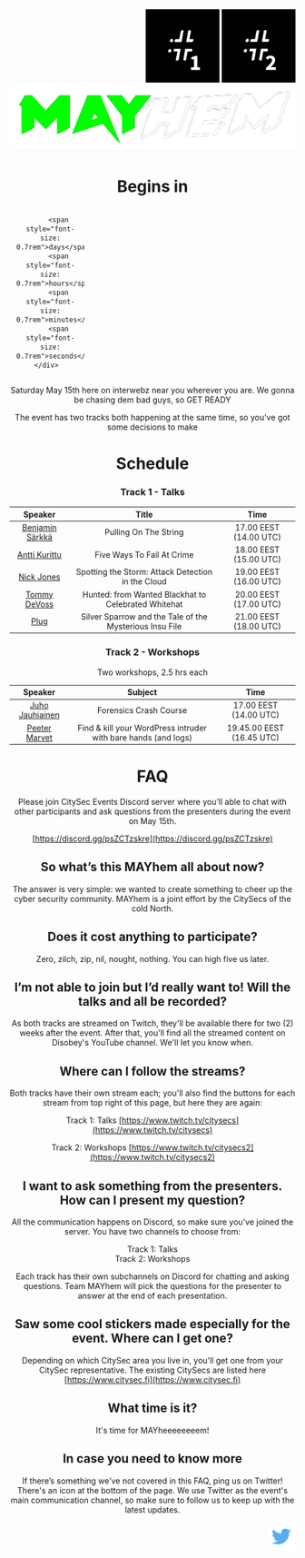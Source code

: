 <div style="display: flex; justify-content:flex-end; float:right">
<div style="text-align: center">
<a href="https://www.twitch.tv/citysecs" noopener noreferrer target="_blank">
<img src="pics/citysec_1.png" width=130 alt="Talks - stream" title="Talks - stream"/></a>
<a href="https://www.twitch.tv/citysecs2" noopener noreferrer target="_blank">
<img src="pics/citysec_2.png" width=130 alt="Workshops - stream" title="Workshops - stream"/></a></div>
</div>

![MAYhem](pics/Green-bg-removed.png)

<div style="margin: 3rem 0; text-align: center;  ">
    <h1>Begins in</h1>
    <div id="timer" style="display: grid; grid-template-columns: repeat(4, 1fr); width: 30rem; margin: 0 auto">
        <span id="timer-days" style="font-size: 3rem; font-weight: semibold"></span>
        <span id="timer-hours" style="font-size: 3rem; font-weight: semibold"></span>
        <span id="timer-mins" style="font-size: 3rem; font-weight: semibold"></span>
        <span id="timer-secs" style="font-size: 3rem; font-weight: semibold"></span>

        <span style="font-size: 0.7rem">days</span>
        <span style="font-size: 0.7rem">hours</span>
        <span style="font-size: 0.7rem">minutes</span>
        <span style="font-size: 0.7rem">seconds</span>
    </div>  
</div>

Saturday May 15th here on interwebz near you wherever you are. We gonna be chasing dem bad guys, so GET READY

The event has two tracks both happening at the same time, so you've got some decisions to make


# Schedule



### Track 1 - Talks

| Speaker | Title| Time
| --- | --- | --- |
| [Benjamin Särkkä](speakers#benjamin-särkkä) | Pulling On The String | 17.00 EEST (14.00 UTC) |
| [Antti Kurittu](speakers#antti-kurittu) | Five Ways To Fail At Crime | 18.00 EEST (15.00 UTC) |
| [Nick Jones](speakers#nick-jones) | Spotting the Storm: Attack Detection in the Cloud | 19.00 EEST (16.00 UTC) |
| [Tommy DeVoss](speakers#tommy-devoss) | Hunted: from Wanted Blackhat to Celebrated Whitehat | 20.00 EEST (17.00 UTC) |
| [Plug](speakers#plug) | Silver Sparrow and the Tale of the Mysterious Insu File | 21.00 EEST (18.00 UTC)  |



### Track 2 - Workshops

Two workshops, 2.5 hrs each

| Speaker | Subject | Time
| --- | --- | --- |
| [Juho Jauhiainen](speakers#juho-jauhiainen) | Forensics Crash Course | 17.00 EEST (14.00 UTC) |
| [Peeter Marvet](speakers#peeter-marvet)| Find & kill your WordPress intruder with bare hands (and logs) | 19.45.00 EEST (16.45 UTC) |

# FAQ

Please join CitySec Events Discord server where you’ll able to chat with other participants and ask questions from the presenters during the event on May 15th.

[https://discord.gg/psZCTzskre](https://discord.gg/psZCTzskre)

## So what’s this MAYhem all about now?
The answer is very simple: we wanted to create something to cheer up the cyber security
community. MAYhem is a joint effort by the CitySecs of the cold North.

## Does it cost anything to participate?
Zero, zilch, zip, nil, nought, nothing. You can high five us later.

## I’m not able to join but I’d really want to! Will the talks and all be recorded?

As both tracks are streamed on Twitch, they'll be available there for two (2) weeks after the event. After that, you'll find all the streamed content on Disobey's YouTube channel. We'll let you know when.

## Where can I follow the streams?

Both tracks have their own stream each; you'll also find the buttons for each stream from top right of this page, but here they are again:

Track 1: Talks [https://www.twitch.tv/citysecs](https://www.twitch.tv/citysecs)

Track 2: Workshops [https://www.twitch.tv/citysecs2](https://www.twitch.tv/citysecs2)

## I want to ask something from the presenters. How can I present my question?

All the communication happens on Discord, so make sure you’ve joined the server. You have two channels to choose from:

Track 1: Talks  
Track 2: Workshops

Each track has their own subchannels on Discord for chatting and asking questions. Team MAYhem will pick the questions for the presenter to answer at the end of each presentation.

## Saw some cool stickers made especially for the event. Where can I get one?

Depending on which CitySec area you live in, you'll get one from your CitySec representative. The existing CitySecs are listed here [https://www.citysec.fi](https://www.citysec.fi)


## What time is it?

It's time for MAYheeeeeeeem! 

## In case you need to know more

If there’s something we’ve not covered in this FAQ, ping us on Twitter! There's an icon at the bottom of the page.
We use Twitter as the event's main communication channel, so make sure to follow us to keep up with the latest updates.


<div style="width: 100%; text-align: right">
<a href="https://twitter.com/citysecs/"><img src="pics/twitter.png" height="50"/></a>
</div>

<script src="js/timer.js"></script>
